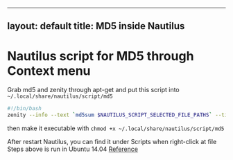 ---
layout: default
title: MD5 inside Nautilus
----
Nautilus script for MD5 through Context menu
===================================================
Grab md5 and zenity through apt-get and put this script into `~/.local/share/nautilus/script/md5`

~~~bash
#!/bin/bash
zenity --info --text `md5sum $NAUTILUS_SCRIPT_SELECTED_FILE_PATHS` --title "md5 of $NAUTILUS_SCRIPT_SELECTED_FILE_PATHS"
~~~

then make it executable with `chmod +x ~/.local/share/nautilus/script/md5`

After restart Nautilus, you can find it under Scripts when right-click at file
Steps above is run in Ubuntu 14.04
[Reference](https://help.ubuntu.com/community/NautilusScriptsHowto)
